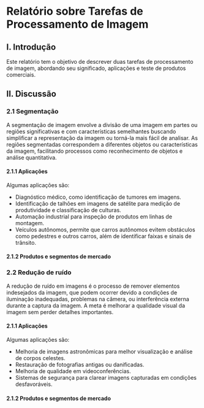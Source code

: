 # Relatório sobre Tarefas de Processamento de Imagem
## I. Introdução
Este relatório tem o objetivo de descrever duas tarefas de processamento de imagem, abordando seu significado, aplicações e teste de produtos comerciais.

## II. Discussão
### 2.1 Segmentação
A segmentação de imagem envolve a divisão de uma imagem em partes ou regiões significativas e com características semelhantes buscando simplificar a representação da imagem ou torná-la mais fácil de analisar. As regiões segmentadas correspondem a diferentes objetos ou características da imagem, facilitando processos como reconhecimento de objetos e análise quantitativa. 

#### 2.1.1 Aplicações
Algumas aplicações são:
- Diagnóstico médico, como identificação de tumores em imagens.
- Identificação de talhões em imagens de satélite para medição de produtividade e classificação de culturas.
- Automação industrial para inspeção de produtos em linhas de montagem.
- Veículos autônomos, permite que carros autônomos evitem obstáculos como pedestres e outros carros, além de identificar faixas e sinais de trânsito.

#### 2.1.2 Produtos e segmentos de mercado


### 2.2 Redução de ruído
A redução de ruído em imagens é o processo de remover elementos indesejados da imagem, que podem ocorrer devido a condições de iluminação inadequadas, problemas na câmera, ou interferência externa durante a captura da imagem. A meta é melhorar a qualidade visual da imagem sem perder detalhes importantes.

#### 2.1.1 Aplicações
Algumas aplicações são:
- Melhoria de imagens astronômicas para melhor visualização e análise de corpos celestes.
- Restauração de fotografias antigas ou danificadas.
- Melhoria de qualidade em videoconferências.
- Sistemas de segurança para clarear imagens capturadas em condições desfavoráveis.

#### 2.1.2 Produtos e segmentos de mercado
